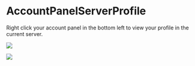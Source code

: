 # AccountPanelServerProfile

Right click your account panel in the bottom left to view your profile in the current server.

![](https://github.com/user-attachments/assets/3228497d-488f-479c-93d2-a32ccdb08f0f)

![](https://github.com/user-attachments/assets/6fc45363-d95f-4810-812f-2f9fb28b41b5)

